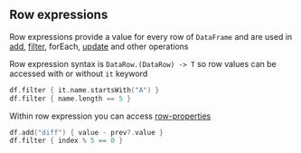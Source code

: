 ## Row expressions
Row expressions provide a value for every row of `DataFrame` and are used in [add](modify.md#add), [filter](access.md#filter--drop), forEach, [update](access.md#update) and other operations

Row expression syntax is ```DataRow.(DataRow) -> T``` so row values can be accessed with or without ```it``` keyword
```kotlin
df.filter { it.name.startsWith("A") }
df.filter { name.length == 5 }
```
Within row expression you can access [row-properties](rows.md#row-members)
```kotlin
df.add("diff") { value - prev?.value }
df.filter { index % 5 == 0 }
```
